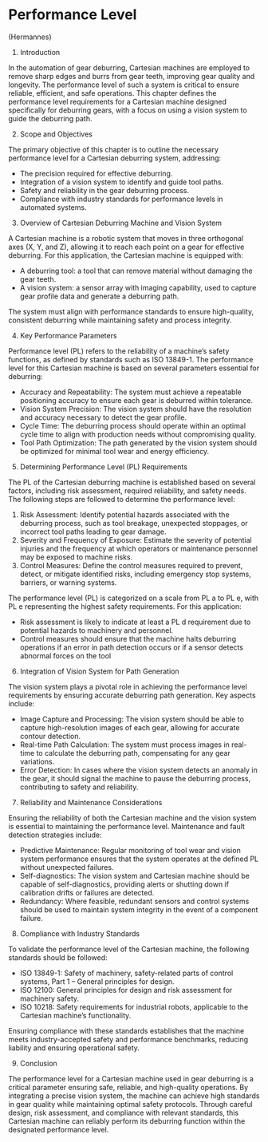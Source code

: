 # Performance Level

(Hermannes)

  1. Introduction

In the automation of gear deburring, Cartesian machines are employed to remove sharp edges and burrs from gear teeth, improving gear quality and longevity. The performance level of such a system is critical to ensure reliable, efficient, and safe operations. This chapter defines the performance level requirements for a Cartesian machine designed specifically for deburring gears, with a focus on using a vision system to guide the deburring path.

2. Scope and Objectives

The primary objective of this chapter is to outline the necessary performance level for a Cartesian deburring system, addressing:

   - The precision required for effective deburring.
   - Integration of a vision system to identify and guide tool paths.
   - Safety and reliability in the gear deburring process.
   - Compliance with industry standards for performance levels in automated systems.

3. Overview of Cartesian Deburring Machine and Vision System

A Cartesian machine is a robotic system that moves in three orthogonal axes (X, Y, and Z), allowing it to reach each point on a gear for effective deburring. For this application, the Cartesian machine is equipped with:

   - A deburring tool: a tool that can remove material without damaging the gear teeth.
   - A vision system: a sensor array with imaging capability, used to capture gear profile data and generate a deburring path.

The system must align with performance standards to ensure high-quality, consistent deburring while maintaining safety and process integrity.

4. Key Performance Parameters

Performance level (PL) refers to the reliability of a machine’s safety functions, as defined by standards such as ISO 13849-1. The performance level for this Cartesian machine is based on several parameters essential for deburring:

   - Accuracy and Repeatability: The system must achieve a repeatable positioning accuracy to ensure each gear is deburred within tolerance.
   - Vision System Precision: The vision system should have the resolution and accuracy necessary to detect the gear profile.
   - Cycle Time: The deburring process should operate within an optimal cycle time to align with production needs without compromising quality.
   - Tool Path Optimization: The path generated by the vision system should be optimized for minimal tool wear and energy efficiency.

5. Determining Performance Level (PL) Requirements

The PL of the Cartesian deburring machine is established based on several factors, including risk assessment, required reliability, and safety needs. The following steps are followed to determine the performance level:

   1. Risk Assessment: Identify potential hazards associated with the deburring process, such as tool breakage, unexpected stoppages, or incorrect tool paths leading to gear damage.
   2. Severity and Frequency of Exposure: Estimate the severity of potential injuries and the frequency at which operators or maintenance personnel may be exposed to machine risks.
   3. Control Measures: Define the control measures required to prevent, detect, or mitigate identified risks, including emergency stop systems, barriers, or warning systems.

The performance level (PL) is categorized on a scale from PL a to PL e, with PL e representing the highest safety requirements. For this application:

   - Risk assessment is likely to indicate at least a PL d requirement due to potential hazards to machinery and personnel.
   - Control measures should ensure that the machine halts deburring operations if an error in path detection occurs or if a sensor detects abnormal forces on the tool

6. Integration of Vision System for Path Generation

The vision system plays a pivotal role in achieving the performance level requirements by ensuring accurate deburring path generation. Key aspects include:

   - Image Capture and Processing: The vision system should be able to capture high-resolution images of each gear, allowing for accurate contour detection.
   - Real-time Path Calculation: The system must process images in real-time to calculate the deburring path, compensating for any gear variations.
   - Error Detection: In cases where the vision system detects an anomaly in the gear, it should signal the machine to pause the deburring process, contributing to safety and reliability.

7. Reliability and Maintenance Considerations

Ensuring the reliability of both the Cartesian machine and the vision system is essential to maintaining the performance level. Maintenance and fault detection strategies include:

   - Predictive Maintenance: Regular monitoring of tool wear and vision system performance ensures that the system operates at the defined PL without unexpected failures.
   - Self-diagnostics: The vision system and Cartesian machine should be capable of self-diagnostics, providing alerts or shutting down if calibration drifts or failures are detected.
   - Redundancy: Where feasible, redundant sensors and control systems should be used to maintain system integrity in the event of a component failure.

8. Compliance with Industry Standards

To validate the performance level of the Cartesian machine, the following standards should be followed:

   - ISO 13849-1: Safety of machinery, safety-related parts of control systems, Part 1 – General principles for design.
   - ISO 12100: General principles for design and risk assessment for machinery safety.
   - ISO 10218: Safety requirements for industrial robots, applicable to the Cartesian machine’s functionality.

Ensuring compliance with these standards establishes that the machine meets industry-accepted safety and performance benchmarks, reducing liability and ensuring operational safety.

9. Conclusion

The performance level for a Cartesian machine used in gear deburring is a critical parameter ensuring safe, reliable, and high-quality operations. By integrating a precise vision system, the machine can achieve high standards in gear quality while maintaining optimal safety protocols. Through careful design, risk assessment, and compliance with relevant standards, this Cartesian machine can reliably perform its deburring function within the designated performance level.